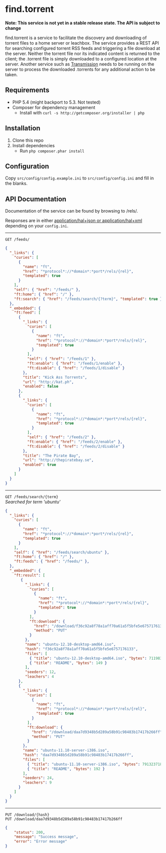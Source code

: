 find.torrent
============

**Note: This service is not yet in a stable release state. The API is subject to change**

find.torrent is a service to facilitate the discovery and downloading of torrent files to a home server or leachbox. The service provides a REST API for searching configured torrent RSS feeds and triggering a file download at the server. Neither the torrent file nor its indicated content is returned to the client; the .torrent file is simply downloaded to a configured location at the server. Another service such as [Transmission](http://www.transmissionbt.com/) needs to be running on the server to process the downloaded .torrents for any additional action to be taken.

Requirements
------------
* PHP 5.4 (might backport to 5.3. Not tested)
* Composer for dependency management
    * Install with `curl -s http://getcomposer.org/installer | php`

Installation
------------
1. Clone this repo
2. Install dependencies
    * Run `php composer.phar install`

Configuration
-------------
Copy `src/config/config.example.ini` to `src/config/config.ini` and fill in the blanks.

API Documentation
-----------------
Documentation of the service can be found by browsing to /rels/.

Responses are in either [application/hal+json or application/hal+xml](http://stateless.co/hal_specification.html) depending on your `config.ini`.

---

`GET /feeds/`

```json
{
  "_links": {
    "curies": [
      {
        "name": "ft",
        "href": "*protocol*://*domain*:*port*/rels/{rel}",
        "templated": true
      }
    ],
    "self": { "href": "/feeds/" },
    "ft:home": { "href": "/" },
    "ft:search": { "href": "/feeds/search/{?term}", "templated": true }
  },
  "_embedded": {
    "ft:feed": [
      {
        "_links": {
          "curies": [
            {
              "name": "ft",
              "href": "*protocol*://*domain*:*port*/rels/{rel}",
              "templated": true
            }
          ],
          "self": { "href": "/feeds/1" },
          "ft:enable": { "href": "/feeds/1/enable" },
          "ft:disable": { "href": "/feeds/1/disable" }
        },
        "title": "Kick Ass Torrents",
        "url": "http://kat.ph",
        "enabled": false
      },
      {
        "_links": {
          "curies": [
            {
              "name": "ft",
              "href": "*protocol*://*domain*:*port*/rels/{rel}",
              "templated": true
            }
          ],
          "self": { "href": "/feeds/2" },
          "ft:enable": { "href": "/feeds/2/enable" },
          "ft:disable": { "href": "/feeds/2/disable" }
        },
        "title": "The Pirate Bay",
        "url": "http://thepiratebay.se",
        "enabled": true
      }
    ]
  }
}
```

---

`GET /feeds/search/{term}`  
_Searched for term 'ubuntu'_

```json
{
  "_links": {
    "curies": [
      {
        "name": "ft",
        "href": "*protocol*://*domain*:*port*/rels/{rel}",
        "templated": true
      }
    ],
    "self": { "href": "/feeds/search/ubuntu" },
    "ft:home": { "href": "/" },
    "ft:feeds": { "href": "/feeds/" },
  },
  "_embedded": {
    "ft:result": [
       {
         "_links": {
           "curies": [
             {
               "name": "ft",
               "href": "*protocol*://*domain*:*port*/rels/{rel}",
               "templated": true
             }
           ],
           "ft:download": {
             "href": "/download/f36c92a8f78a1aff70a61a5f5bfe5e6757176133",
             "method": "PUT"
           }
         },
         "name": "ubuntu-12.10-desktop-amd64.iso",
         "hash": "f36c92a8f78a1aff70a61a5f5bfe5e6757176133",
         "files": [
           { "title": "ubuntu-12.10-desktop-amd64.iso", "bytes": 711983104 },
           { "title": "README", "bytes": 149 }
         ],
         "seeders": 12,
         "leachers": 4
      },
      {
        "_links": {
          "curies": [
            {
              "name": "ft",
              "href": "*protocol*://*domain*:*port*/rels/{rel}",
              "templated": true
            }
          ],
          "ft:download": {
            "href": "/download/daa7d9348b5d289a58b91c98483b17417b266ff",
            "method": "PUT"
          }
        },
        "name": "ubuntu-11.10-server-i386.iso",
        "hash": "daa7d9348b5d289a58b91c98483b17417b266ff",
        "files": [
          { "title": "ubuntu-11.10-server-i386.iso", "bytes": 791323718 },
          { "title": "README", "bytes": 192 }
        ],
        "seeders": 24,
        "leachers": 9
      }
    ]
  }
}
```

---

`PUT /download/{hash}`  
`PUT /download/daa7d9348b5d289a58b91c98483b17417b266ff`  

```json
{
    "status": 200,
    "message": "Success message",
    "error": "Error message"
}
```
